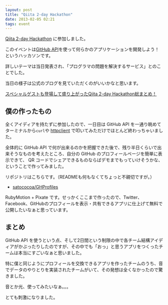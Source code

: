```yaml
---
layout: post
title: "Qiita 2-day Hackathon"
date: 2013-02-05 02:21
tags: event
---
```

[Qiita 2-day Hackathon](http://qiitahackathon03.peatix.com) に参加しました。

このイベントは[GitHub API](http://developer.github.com)を使って何らかのアプリケーションを開発しよう！というハッカソンです。

詳しいテーマは当日発表され、「プログラマの問題を解決するサービス」とのことでした。

当日の様子は公式のブログを見ていただくのがいいかなと思います。

[スペシャルゲストも登場して盛り上がったQiita 2-day Hackathon総まとめ！](http://blog.qiita.com/post/42345394076/qiita-2-day-hackathon-report)


## 僕の作ったもの

全くアイディアを持たずに参加したので、一日目は GitHub API を一通り眺めてターミナルから`curl`や [httpclient](https://github.com/nahi/httpclient) で叩いてみただけでほとんど終わっちゃいました。

全体的に GitHub API で何が出来るのかを把握できた後で、残り半日くらいで出来そうなものを考えたところ、自分の GitHub のプロフィールページを簡単に表示できて、 QR コードでシェアできるものならばデモまでもっていけそうかな、ということで作ってみました。

リポジトリはこちらです。（READMEも何もなくてちょっと不親切ですが。）

- [satococoa/GHProfiles](https://github.com/satococoa/GHProfiles)

RubyMotion + Pixate です。せっかくここまで作ったので、Twitter、Facebook、GitHubのプロフィールを表示・共有できるアプリに仕上げて無料で公開したいなぁと思っています。


## まとめ

GitHub API を使うという点、そして2日間という制限の中で各チーム結構アイディアがかぶったりしたのですが、その中でも「おっ」と思うアプリをつくったチームは本当にすごいなぁと思いました。

特に僕と同じようにプロフィールを交換できるアプリを作ったチームのうち、音でデータのやりとりを実装されたチームがいて、その発想は全くなかったので驚きました。

音とか光、使ってみたいなぁ。。。

とても刺激になりました。

